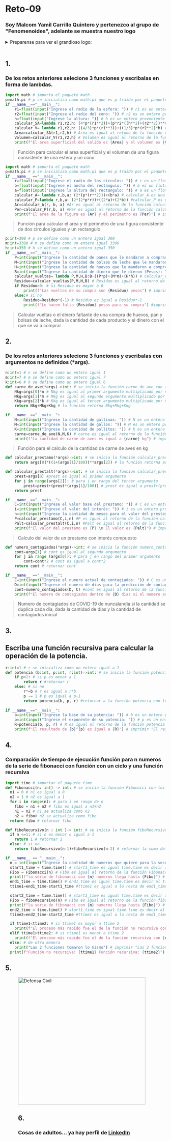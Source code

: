 # Reto-09

### Soy Malcom Yamil Carrillo Quintero y pertenezco al grupo de "Fenomenoides", adelante se muestra nuestro logo
<details><summary>Preparense para ver el grandioso logo: </summary><p>
<div align='center'>
<figure> <img src="https://i.postimg.cc/NFbwf57S/logo-def.png" alt="Defensa Civil" width="400" height="auto"/></br>
<figcaption><b> "somos programadores, no diseñadores" </b></figcaption></figure>
</div>
</p></details><br>


## 1.
### De los retos anteriores selecione 3 funciones y escribalas en forma de lambdas.

``` python
import math # importa el paquete math
p=math.pi # p se inicializa como math.pi que es p traido por el paquete math
if __name__=="__main__":
    r1=float(input("Ingrese el radio de la esfera: ")) # r1 es un entero proveniente de entrada de teclado
    r2=float(input("Ingrese el radio del cono: ")) # r2 es un entero proveniente de entrada de teclado
    h=float(input("Ingrese la altura: ")) # h es un entero proveniente de entrada de teclado
    calcular_SA=lambda r1,r2,h: (4*p*(r1**2))+(p*r2*((h**2)+(r2**2))**0.5)+(p*(r2**2)) # calcular_SA es una función la cual es 4π(r1)^π(r2)+(π(r2)(√(h^2+(r2)^2)))+(π(r2)^2)
    calcular_V= lambda r1,r2,h: ((4/3)*p*(r1**3))+((1/3)*p*(r2**2)*h) # calcular_V es una función la cual es 4/3π(r1)^3 + 1/3π(r2)^2*h
    Area=calcular_SA(r1,r2,h) # Area es igual al retono de la función calcular_SA con los argumentos r1,r2,h
    Volumen=calcular_V(r1,r2,h) # Volumen es igual al retorno de la función calcular_V con los argumentos r1,r2,h
    print(f"El área superficial del solido es {Area} y el volumen es {Volumen}") # imprimir "El área superficial del solido es Area y el volumen es Volumen"
```
> Función para calcular el area superficial y el volumen de una figura consistente de una esfera y un cono  
``` python
import math # importa el paquete math
p=math.pi # p se inicializa como math.pi que es p traido por el paquete math
if __name__ =="__main__":
    r=float(input("Ingrese el radio de los circulos: ")) # r es un flotante o real proveniente de entrada de teclado
    b=float(input("Ingrese el ancho del rectangulo: ")) # b es un flotante o real proveniente de entrada de teclado
    a=float(input("Ingrese la altura del rectangulo: ")) # a es un flotante o real proveniente de entrada de teclado
    calcular_A= lambda r,b,a: (2*(p*(r**2)))+(b*a) # calcular_A es una función igual a (2(πr^2))+(b*a)
    calcular_P=lambda r,b,a: (2*(2*p*r))+((2*a)+(2*b)) #calcular_P es una función igual a (2(2πr))+(2a)+(2b)
    Ar=calcular_A(r, b, a) #Ar es igual al retorno de la función calcular_A con los argumentos r,b,a
    Per=calcular_P(r,b, a) #Per es igual al retorno de la función calcular_P con los argumentos r,b,a
    print(f"El area de la figura es {Ar} y el perimetro es {Per}") # imprimir "El area de la figura es Ar y el perimetro es Per"
```
>Función para calcular el area y el perimetro de una figura consistente de dos circulos iguales y un rectangulo
``` python
p:int=300 # p se define como un entero igual 300
m:int=3300 # m se define como un entero igual 3300
h:int=350 # h se define como un entero igual 350
if __name__=="__main__":
    P=int(input("Ingrese la cantidad de panes que le mandaron a comprar: ")) # P es un entero proveniente de entrada de teclado
    M=int(input("Ingrese la cantidad de bolsas de leche que le mandaron a comprar: ")) # M es un entero proveniente de entrada de teclado
    H=int(input("Ingrese la cantidad de huevos que le mandaron a comprar: ")) # H es un entero proveniente de entrada de teclado
    B=int(input("Ingrese la cantidad de dinero que le dieron (Pesos): ")) # B es un entero proveniente de entrada de teclado
    calcular_vueltas= lambda P,M,H,B:B-((P*p)+(M*m)+(H*h)) # calcular_vueltas es una función igual a B-(Pp+Mm+Hh)
    Residuo=calcular_vueltas(P,M,H,B) # Residuo es igual al retorno de la función calcular_vueltas con los argumentos P,H,M,B
    if Residuo>0: # si Residuo es mayor a 0
        print(f"Las vueltas de su compra son {Residuo} pesos") # imprimir "Las vueltas de su compra son Residuo pesos"
    else:# si no
        Residuo=Residuo*(-1) # Residuo es igual a Residuo*-1
        print(f"Le hacen falta {Residuo} pesos para su compra") #imprimir "Le hacen falta Residuo pesos para su compra"
```
> Calcular vueltas o el dinero faltante de una compra de huevos, pan y bolsas de leche, dada la cantidad de cada producto y el dinero con el que se va a comprar

## 2.
### De los retos anteriores selecione 3 funciones y escribalas con argumentos no definidos (*args).
``` python
n:int=1 # n se define como un entero igual 1
m:int=7 # m se define como un entero igual 7
k:int=6 # k se define como un entero igual 6
def carne_de_ave(*args)->int: # se inicia la función carne_de_ave con argumentos no definidos
    Nkg=args[0]*n # Nkg es igual al primer argumento multiplicado por n
    Mkg=args[1]*m # Mkg es igual al segundo argumento multiplicado por m
    Kkg=args[2]*k # Kkg es igual al tercer argumento multiplicado por ñ
    return Nkg+Mkg+Kkg # la función retorna Nkg+Mkg+Kkg

if __name__=="__main__":
    N=int(input("Ingrese la cantidad de gallinas: ")) # N es un entero proveniente de entrada de teclado
    M=int(input("Ingrese la cantidad de gallos: ")) # M es un entero proveniente de entrada de teclado
    K=int(input("Ingrese la cantidad de pollitos: ")) # K es un entero proveniente de entrada de teclado
    carne=carne_de_ave(N,M,K) # carne es igual al retorno de la función carne_de_ave con los argumentos N,M,K
    print(f"La cantidad de carne de aves es igual a {carne} kg") # imprimir "La cantidad de carne de aves es igual a carne kg"
```
> Función para el calculo de la cantidad de carne de aves en kg  
``` python
def calcular_prestamo(*args)->int: # se inicia la función calcular_prestamo con argumentos no definidos
    return args[0]*((1+(args[1]/100))**args[2]) # la función retorna args[0]*((1+(args[1]/100))**args[2])

def calcular_prestalt(*args)->int: # se inicia la función calcular_prestalt con argumentos no definidos
    prest=args[0] #prest es igual al primer argumento
    for j in range(args[2]): # para j en rango del tercer argumento
        prest=prest+(prest*(args[1]/100)) # prest es igual a prest+(prest*(segundo argumento/100))
    return prest

if __name__=="__main__":
    C=int(input("Ingrese el valor base del prestamo: ")) # C es un entero proveniente de entrada de teclado
    i=int(input("Ingrese el valor del interés: ")) # i es un entero proveniente de entrada de teclado
    n=int(input("Ingrese la cantidad de meses para el valor del prestamo: ")) # n es un entero proveniente de entrada de teclado
    P=calcular_prestamo(C,i,n) #P es igual al retorno de la función calcular_prestamo con los argumentos C,i,n
    Palt=calcular_prestalt(C,i,n) #Palt es igual al retorno de la función calcular_prestalt con los argumentos C,i,n
    print(f"El valor del prestamo es {P} \n El valor es {Palt}") # imprimir "El valor del prestamo es {P} \n El valor es {Palt}"
```
>Calculo del valor de un prestamo con interés compuesto
``` python
def numero_contagiados(*args)->int: # se inicia la función numero_contagiados con argumentos no definidos
    cont=args[1] # cont es igual al segundo argumento
    for j in range (args[0]): # para j en rango del primer argumento
        cont=cont*2 # cont es igual a cont*2
    return cont # retornar cont 

if __name__ =="__main__":
    C=int(input("Ingrese el numero actual de contagiados: ")) # C es un entero proveniente de entrada de teclado
    D=int(input("Ingrese el numero de dias para la predicción de contagiados: ")) # D es un entero proveniente de entrada de teclado
    cont=numero_contagiados(D, C) #cont es igual al retorno de la función numero_contagiados con los argumentos C,D
    print(f"El numero de contagiados dentro de {D} dias si el numero actual son {C} contagiados serán {cont}") #imprimir "El numero de contagiados dentro de D dias si el numero actual son C contagiados serán cont"
```
> Numero de contagiados de COVID-19 de nuncalandia si la cantidad se duplica cada día, dada la cantidad de dias y la cantidad de contagiados inicial


## 3.
## Escriba una función recursiva para calcular la operación de la potencia.

``` python
r:int=1 # r se inicializa como un entero igual a 1
def potencia (b:int, p:int, r:int)->int: # se inicia la función potencia con los argumentos b, p, r
    if p<1: # si p es menor a 1
        return r #retornar r
    else: # si no
        r*=b # r es igual a r*b
        p -= 1 # p es igual a p-1
        return potencia(b, p, r) #retornar a la función potencia con los argumentos b, p, r
    
if __name__=="__main__":
    b=int(input("Ingrese la base de su potencia: ")) # b es un entero proveniente de entrada de teclado
    p=int(input("Ingrese el exponente de su potencia: ")) # p es un entero proveniente de entrada de teclado
    R=potencia(b, p, r) # R es igual al retorno de la función potencia con los argumentos p, b, r
    print(f"El resultado de {b}^{p} es igual a {R}") # imprimir "El resultado de b^p es igual a R"
```

## 4. 
### Comparación de tiempo de ejecución función para n numeros de la serie de fibonacci con función con un ciclo y una función recursiva
``` python
import time # importar el paquete time
def Fibonacci(n: int) -> int: # se inicia la función Fibonacci con los argumentos n
  n1 = 0 # n1 es igual a 0
  n2 = 1 # n2 es igual a 1
  for i in range(n): # para i en rango de n
    fibo = n1 + n2 # fibo es igual a n1+n2
    n1 = n2 # n1 se actualiza como n2
    n2 = fibo# n2 se actualiza como fibo
  return fibo # retornar fibo

def fiboRecursivo(n : int )-> int: # se inicia la función fiboRecursivo con los argumentos n
  if n <=1: # si n es menor o igual a 1
    return 1 # retornar 1
  else: # si no
    return fiboRecursivo(n-1)+fiboRecursivo(n-2) # retornar la suma del retorno de la función fiboRecursivo con argumento n-1 y la función fiboRecursivo con argumento n-2

if __name__ == "__main__":
  n = int(input("Ingrese la cantidad de numeros que quiere para la secuencia de fibonacci: ")) # n es igual a un entero proveniente de entrada de teclado
  start1_time = time.time() # start1_time es igual time.time es decir al tiempo en el que se define
  Fibo = Fibonacci(n) # Fibo es igual al retorno de la función Fibonacci con el argumento n
  print(f"la serie de fibonacci con {n} numeros llega hasta {Fibo}") # imprimir la serie de fibonacci con n numeros llega hasta Fibo
  end1_time = time.time() # end1_time es igual time.time es decir al tiempo en el que se define
  ttime1=end1_time-start1_time #ttime1 es igual a la resta de end1_time menos start1_time

  start2_time = time.time() # start1_time es igual time.time es decir al tiempo en el que se define
  Fibo = fiboRecursivo(n) # Fibo es igual al retorno de la función fiboRecursivo con el argumento n 
  print(f"la serie de fibonacci con {n} numeros llega hasta {Fibo}") # imprimir la serie de fibonacci con n numeros llega hasta Fibo
  end2_time = time.time() # start1_time es igual time.time es decir al tiempo en el que se define
  ttime2=end2_time-start2_time #ttime1 es igual a la resta de end1_time menos start1_time

  if ttime1<ttime2: # si ttime1 es mayor a ttime 2
    print(f"El proceso más rapido fue el de la función no recursiva con {n} numeros de la secuencia \nLa diferencia fue de {ttime2-ttime1}") # imprimir "El proceso más rapido fue el de la función no recursiva con n numeros de la secuencia \nLa diferencia fue de ttime2-ttime1"
  elif ttime1>ttime2: # si ttime1 es menor a ttime 2
    print(f"El proceso más rapido fue el de la función recursiva con {n} numeros de la secuencia \nLa diferencia fue de {ttime1-ttime2}") # imprimir "El proceso más rapido fue el de la función recursiva con n numeros de la secuencia \nLa diferencia fue de ttime1-ttime2")
  else: # de otra manera
    print("Las 2 funciones tomaron lo mismo") # imprimir "Las 2 funciones tomaron lo mismo"
  print(f"Función no recursiva: {ttime1} Función recursiva: {ttime2}") #imprimir "Función no recursiva: ttime1 Función recursiva: ttime2"
```

## 5. 
<figure> <img src="https://i.postimg.cc/Xq0cZJ1m/Stack-overflow.png" alt="Defensa Civil" width="400" height="auto"/></br>

## 6.

### Cosas de adultos... ya hay perfil de [LinkedIn](https://www.linkedin.com/in/malcom-yamil-carrillo-quintero-a0a85a2b1/)
